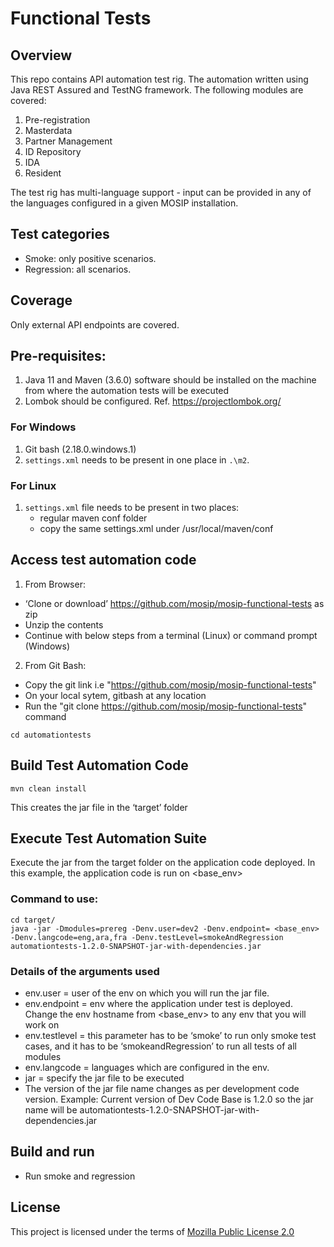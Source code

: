 # Functional Tests

## Overview
This repo contains API automation test rig. The automation written using Java REST Assured and TestNG framework. The following modules are covered:
1. Pre-registration
1. Masterdata
1. Partner Management
1. ID Repository
1. IDA 
1. Resident

The test rig has multi-language support - input can be provided in any of the languages configured in a given MOSIP installation. 

## Test categories
*  Smoke: only positive scenarios.
*  Regression: all scenarios. 

## Coverage
Only external API endpoints are covered. 

## Pre-requisites:
1.	Java 11 and Maven (3.6.0) software should be installed on the machine from where the automation tests will be executed
2.	Lombok should be configured. Ref. https://projectlombok.org/
  
### For Windows
1.  Git bash (2.18.0.windows.1)
2.	`settings.xml` needs to be present in one place in `.\m2`.
  
### For Linux
1. `settings.xml` file needs to be present in two places:
    * regular maven conf folder
    * copy the same settings.xml under /usr/local/maven/conf

## Access test automation code
1.  From Browser:
   *  ‘Clone or download’ https://github.com/mosip/mosip-functional-tests as zip
   *  Unzip the contents
   *  Continue with below steps from a terminal (Linux) or command prompt (Windows)
    
2.  From Git Bash:
  *  Copy the git link i.e "https://github.com/mosip/mosip-functional-tests"
  *	 On your local sytem, gitbash at any location
  *	 Run the "git clone https://github.com/mosip/mosip-functional-tests" command

```
cd automationtests
```

## Build Test Automation Code

```
mvn clean install  
```
This creates the jar file in the ‘target’ folder

## Execute Test Automation Suite
  
  Execute the jar from the target folder on the application code deployed. In this example, the application code is run on <base_env>
  
  ### Command to use:
```
cd target/
java -jar -Dmodules=prereg -Denv.user=dev2 -Denv.endpoint= <base_env> -Denv.langcode=eng,ara,fra -Denv.testLevel=smokeAndRegression automationtests-1.2.0-SNAPSHOT-jar-with-dependencies.jar
```
 ### Details of the arguments used
* env.user = user of the env on which you will run the jar file. 
* env.endpoint = env where the application under test is deployed. Change the env hostname from <base_env> to any env that you will work on
* env.testlevel = this parameter has to be ‘smoke’ to run only smoke test cases, and it has to be ‘smokeandRegression’ to run all tests of all modules
* env.langcode = languages which are configured in the env.
* jar = specify the jar file to be executed
* The version of the jar file name changes as per development code version.
Example: Current version of Dev Code Base is 1.2.0 so the jar name will be automationtests-1.2.0-SNAPSHOT-jar-with-dependencies.jar

## Build and run

* Run smoke and regression

## License
This project is licensed under the terms of [Mozilla Public License 2.0](https://github.com/mosip/mosip-platform/blob/master/LICENSE)

